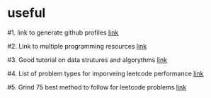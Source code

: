 # useful

#1. link to generate github profiles
[link](https://rahuldkjain.github.io/gh-profile-readme-generator/)

#2. Link to multiple programming resources
[link](https://drive.google.com/drive/u/0/folders/1iW7IPrVUqsHumgXUMH_rgeBLpJjRDCmJ)

#3. Good tutorial on data strutures and algorythms
[link](https://www.tutorialspoint.com/python_data_structure/python_linked_lists.htm)

#4. List of problem types for imporveing leetcode performance
[link](https://medium.com/interviewnoodle/grokking-leetcode-a-smarter-way-to-prepare-for-coding-interviews-e86d5c9fe4e1)

#5. Grind 75 best method to follow for leetcode problems
[link](https://www.techinterviewhandbook.org/grind75)
